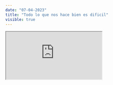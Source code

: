 ```yaml
---
date: "07-04-2023"
title: "Todo lo que nos hace bien es dificil"
visible: true
---
```

<iframe src="https://www.youtube.com/embed/pNLwGJJz24c" allowfullscreen></iframe>
